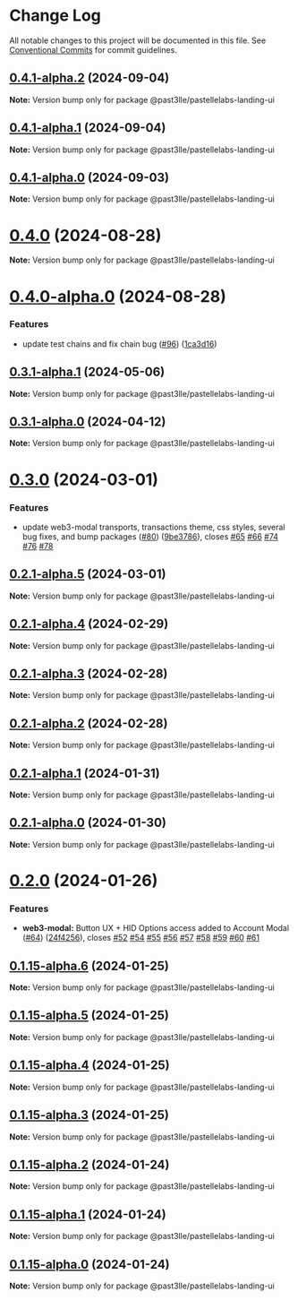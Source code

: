 # Change Log

All notable changes to this project will be documented in this file.
See [Conventional Commits](https://conventionalcommits.org) for commit guidelines.

## [0.4.1-alpha.2](https://github.com/PAST3LLE/past3lle-monorepo/compare/@past3lle/pastellelabs-landing-ui@0.4.1-alpha.1...@past3lle/pastellelabs-landing-ui@0.4.1-alpha.2) (2024-09-04)

**Note:** Version bump only for package @past3lle/pastellelabs-landing-ui





## [0.4.1-alpha.1](https://github.com/PAST3LLE/past3lle-monorepo/compare/@past3lle/pastellelabs-landing-ui@0.4.1-alpha.0...@past3lle/pastellelabs-landing-ui@0.4.1-alpha.1) (2024-09-04)

**Note:** Version bump only for package @past3lle/pastellelabs-landing-ui





## [0.4.1-alpha.0](https://github.com/PAST3LLE/past3lle-monorepo/compare/@past3lle/pastellelabs-landing-ui@0.4.0...@past3lle/pastellelabs-landing-ui@0.4.1-alpha.0) (2024-09-03)

**Note:** Version bump only for package @past3lle/pastellelabs-landing-ui





# [0.4.0](https://github.com/PAST3LLE/past3lle-monorepo/compare/@past3lle/pastellelabs-landing-ui@0.4.0-alpha.0...@past3lle/pastellelabs-landing-ui@0.4.0) (2024-08-28)

**Note:** Version bump only for package @past3lle/pastellelabs-landing-ui





# [0.4.0-alpha.0](https://github.com/PAST3LLE/past3lle-monorepo/compare/@past3lle/pastellelabs-landing-ui@0.3.1-alpha.1...@past3lle/pastellelabs-landing-ui@0.4.0-alpha.0) (2024-08-28)


### Features

* update test chains and fix chain bug ([#96](https://github.com/PAST3LLE/past3lle-monorepo/issues/96)) ([1ca3d16](https://github.com/PAST3LLE/past3lle-monorepo/commit/1ca3d16e3bc6b915c1ce207c0a0ba5e28d847a5d))





## [0.3.1-alpha.1](https://github.com/PAST3LLE/past3lle-monorepo/compare/@past3lle/pastellelabs-landing-ui@0.3.1-alpha.0...@past3lle/pastellelabs-landing-ui@0.3.1-alpha.1) (2024-05-06)

**Note:** Version bump only for package @past3lle/pastellelabs-landing-ui





## [0.3.1-alpha.0](https://github.com/PAST3LLE/past3lle-monorepo/compare/@past3lle/pastellelabs-landing-ui@0.3.0...@past3lle/pastellelabs-landing-ui@0.3.1-alpha.0) (2024-04-12)

**Note:** Version bump only for package @past3lle/pastellelabs-landing-ui





# [0.3.0](https://github.com/PAST3LLE/past3lle-monorepo/compare/@past3lle/pastellelabs-landing-ui@0.2.0...@past3lle/pastellelabs-landing-ui@0.3.0) (2024-03-01)


### Features

* update web3-modal transports, transactions theme, css styles, several bug fixes, and bump packages ([#80](https://github.com/PAST3LLE/past3lle-monorepo/issues/80)) ([9be3786](https://github.com/PAST3LLE/past3lle-monorepo/commit/9be3786edfb9606d292cb081cbb8e9e56af86327)), closes [#65](https://github.com/PAST3LLE/past3lle-monorepo/issues/65) [#66](https://github.com/PAST3LLE/past3lle-monorepo/issues/66) [#74](https://github.com/PAST3LLE/past3lle-monorepo/issues/74) [#76](https://github.com/PAST3LLE/past3lle-monorepo/issues/76) [#78](https://github.com/PAST3LLE/past3lle-monorepo/issues/78)





## [0.2.1-alpha.5](https://github.com/PAST3LLE/past3lle-monorepo/compare/@past3lle/pastellelabs-landing-ui@0.2.1-alpha.4...@past3lle/pastellelabs-landing-ui@0.2.1-alpha.5) (2024-03-01)

**Note:** Version bump only for package @past3lle/pastellelabs-landing-ui





## [0.2.1-alpha.4](https://github.com/PAST3LLE/past3lle-monorepo/compare/@past3lle/pastellelabs-landing-ui@0.2.1-alpha.3...@past3lle/pastellelabs-landing-ui@0.2.1-alpha.4) (2024-02-29)

**Note:** Version bump only for package @past3lle/pastellelabs-landing-ui





## [0.2.1-alpha.3](https://github.com/PAST3LLE/past3lle-monorepo/compare/@past3lle/pastellelabs-landing-ui@0.2.1-alpha.2...@past3lle/pastellelabs-landing-ui@0.2.1-alpha.3) (2024-02-28)

**Note:** Version bump only for package @past3lle/pastellelabs-landing-ui





## [0.2.1-alpha.2](https://github.com/PAST3LLE/past3lle-monorepo/compare/@past3lle/pastellelabs-landing-ui@0.2.1-alpha.1...@past3lle/pastellelabs-landing-ui@0.2.1-alpha.2) (2024-02-28)

**Note:** Version bump only for package @past3lle/pastellelabs-landing-ui





## [0.2.1-alpha.1](https://github.com/PAST3LLE/past3lle-monorepo/compare/@past3lle/pastellelabs-landing-ui@0.2.1-alpha.0...@past3lle/pastellelabs-landing-ui@0.2.1-alpha.1) (2024-01-31)

**Note:** Version bump only for package @past3lle/pastellelabs-landing-ui





## [0.2.1-alpha.0](https://github.com/PAST3LLE/past3lle-monorepo/compare/@past3lle/pastellelabs-landing-ui@0.2.0...@past3lle/pastellelabs-landing-ui@0.2.1-alpha.0) (2024-01-30)

**Note:** Version bump only for package @past3lle/pastellelabs-landing-ui





# [0.2.0](https://github.com/PAST3LLE/past3lle-monorepo/compare/@past3lle/pastellelabs-landing-ui@0.1.14...@past3lle/pastellelabs-landing-ui@0.2.0) (2024-01-26)


### Features

* **web3-modal:** Button UX + HID Options access added to Account Modal ([#64](https://github.com/PAST3LLE/past3lle-monorepo/issues/64)) ([24f4256](https://github.com/PAST3LLE/past3lle-monorepo/commit/24f42567db28f175cadcd6ec581a5cb8b7ea6c74)), closes [#52](https://github.com/PAST3LLE/past3lle-monorepo/issues/52) [#54](https://github.com/PAST3LLE/past3lle-monorepo/issues/54) [#55](https://github.com/PAST3LLE/past3lle-monorepo/issues/55) [#56](https://github.com/PAST3LLE/past3lle-monorepo/issues/56) [#57](https://github.com/PAST3LLE/past3lle-monorepo/issues/57) [#58](https://github.com/PAST3LLE/past3lle-monorepo/issues/58) [#59](https://github.com/PAST3LLE/past3lle-monorepo/issues/59) [#60](https://github.com/PAST3LLE/past3lle-monorepo/issues/60) [#61](https://github.com/PAST3LLE/past3lle-monorepo/issues/61)





## [0.1.15-alpha.6](https://github.com/PAST3LLE/past3lle-monorepo/compare/@past3lle/pastellelabs-landing-ui@0.1.15-alpha.5...@past3lle/pastellelabs-landing-ui@0.1.15-alpha.6) (2024-01-25)

**Note:** Version bump only for package @past3lle/pastellelabs-landing-ui





## [0.1.15-alpha.5](https://github.com/PAST3LLE/past3lle-monorepo/compare/@past3lle/pastellelabs-landing-ui@0.1.15-alpha.4...@past3lle/pastellelabs-landing-ui@0.1.15-alpha.5) (2024-01-25)

**Note:** Version bump only for package @past3lle/pastellelabs-landing-ui





## [0.1.15-alpha.4](https://github.com/PAST3LLE/past3lle-monorepo/compare/@past3lle/pastellelabs-landing-ui@0.1.15-alpha.3...@past3lle/pastellelabs-landing-ui@0.1.15-alpha.4) (2024-01-25)

**Note:** Version bump only for package @past3lle/pastellelabs-landing-ui





## [0.1.15-alpha.3](https://github.com/PAST3LLE/past3lle-monorepo/compare/@past3lle/pastellelabs-landing-ui@0.1.15-alpha.2...@past3lle/pastellelabs-landing-ui@0.1.15-alpha.3) (2024-01-25)

**Note:** Version bump only for package @past3lle/pastellelabs-landing-ui





## [0.1.15-alpha.2](https://github.com/PAST3LLE/past3lle-monorepo/compare/@past3lle/pastellelabs-landing-ui@0.1.15-alpha.1...@past3lle/pastellelabs-landing-ui@0.1.15-alpha.2) (2024-01-24)

**Note:** Version bump only for package @past3lle/pastellelabs-landing-ui





## [0.1.15-alpha.1](https://github.com/PAST3LLE/past3lle-monorepo/compare/@past3lle/pastellelabs-landing-ui@0.1.15-alpha.0...@past3lle/pastellelabs-landing-ui@0.1.15-alpha.1) (2024-01-24)

**Note:** Version bump only for package @past3lle/pastellelabs-landing-ui





## [0.1.15-alpha.0](https://github.com/PAST3LLE/past3lle-monorepo/compare/@past3lle/pastellelabs-landing-ui@0.1.14...@past3lle/pastellelabs-landing-ui@0.1.15-alpha.0) (2024-01-24)

**Note:** Version bump only for package @past3lle/pastellelabs-landing-ui
